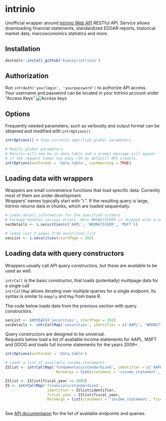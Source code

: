 # intrinio

Unofficial wrapper around [Intrinio Web API](https://intrinio.com/) RESTful API. Service allows downloading financial statements, standardized EDGAR reports, historical market data, marcoeconomics statistics and more.

## Installation
```r
devtools::install_github('ksavin/intrinio')
```

## Authorization
Run `intrAuth('yourlogin', 'yourpassword')` to authorize API access.   
Your username and password can be located in your Intrinio account under "Access Keys"
![Access keys](https://s28.postimg.org/5oprtc0ml/Access_Keys.png)

## Options
Frequently needed parameters, such as verbosity and output format can be obtained and modified with `intrOptions()`
```r
intrOptions() # View currenly specified global parameters

# Modify global parameters. 
# Results will now be in data.table and a prompt message will appear 
# if the request takes too many (50 by default) API credits.
intrOptions(outFormat = 'data.table', costWarning = TRUE) 
```

## Loading data with wrappers
Wrappers are small convenience functions that load specific data. Currently most of them are under development.  
Wrappers' names typically start with "i.".
If the resulting query is large, Intrinio returns data in chunks, which are loaded sequentially.

```r
# Loads detail information for the specified tickers
# Package handles various errors. Here WRONGTICKER is skipped with a warning
secDetails <- i.securities(c('AAPL', 'WRONGTICKER', 'MSFT')) 

# loads last 3 pages from securities list
secList <- i.securities(startPage = 392) 
```

## Loading data with query constructors
Wrappers usually call API query constructors, but these are available to be used as well.  

`intrCall` is the basic constructor, that loads (potentially) multipage data for a single call   
`intrCallMap` allows iterating over multiple queries for a single endpoint. Its syntax is similar to `mapply` and `Map` from base R.   

The code below loads data from the previous section with query constructors.

```r
secList <- intrCall('securities', startPage = 392)
secDetails <- intrCallMap('securities', identifier = c('AAPL', 'WRONGTICKER', 'MSFT'), idCols = FALSE)
```
Query constructors are designed to be universal.   
Requests below load a list of available income statements for AAPL, MSFT and GOOG and loads full income statements for the years 2009+.
```r
intrOptions(outFormat = 'data.table')

# Loads a list of available income statements
ISlist <- intrCallMap('fundamentals/standardized', identifier = c('AAPL', 'MSFT', 'GOOG'),
                       MoreArgs = list(statement = 'income_statement', type = 'FY'))

ISlist <- ISlist[fiscal_year >= 2009]
IS <- intrCallMap('financials/standardized',
                   identifier = ISlist$identifier,
                   fiscal_year = ISlist$fiscal_year,
                   MoreArgs = list(statement = 'income_statement', fiscal_period = 'FY'))
                       
```
See [API documentaion](http://docs.intrinio.com/) for the list of available endpoints and queries.
